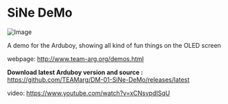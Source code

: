 # SiNe DeMo
![Image](http://www.team-arg.org/images/demos/sineDemo.gif)

A demo for the Arduboy, showing all kind of fun things on the OLED screen

webpage: http://www.team-arg.org/demos.html  

**Download latest Arduboy version and source :** https://github.com/TEAMarg/DM-01-SiNe-DeMo/releases/latest  

video: https://www.youtube.com/watch?v=xCNsvpdISqU
